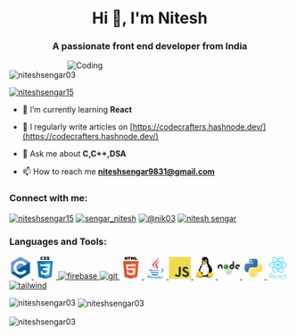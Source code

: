 <h1 align="center">Hi 👋, I'm Nitesh</h1>
<h3 align="center">A passionate front end developer from India</h3>
<img align="right" alt="Coding" width="400" src="https://imgs.search.brave.com/i8w1UTNyQbUZEBssSIb2chfFqWvN88THXcROQ_reybY/rs:fit:860:0:0/g:ce/aHR0cHM6Ly90aHVt/YnMuZHJlYW1zdGlt/ZS5jb20vYi9wcm9n/cmFtbWVyLWNhcnRv/b24tY2hhcmFjdGVy/LXZlY3Rvci1pbGx1/c3RyYXRpb24tc3Vw/ZXItcHJvZmVzc2lv/bmFsLXByb2plY3Qt/bWFuYWdlci1mdW5u/eS1wZXJzb24teW9n/YS1wb3NlLTk3MjY1/OTk3LmpwZw">
<p align="left"> <img src="https://komarev.com/ghpvc/?username=niteshsengar03&label=Profile%20views&color=0e75b6&style=flat" alt="niteshsengar03" /> </p>

<p align="left"> <a href="https://twitter.com/niteshsengar15" target="blank"><img src="https://img.shields.io/twitter/follow/niteshsengar15?logo=twitter&style=for-the-badge" alt="niteshsengar15" /></a> </p>

- 🌱 I’m currently learning **React**

- 📝 I regularly write articles on [https://codecrafters.hashnode.dev/](https://codecrafters.hashnode.dev/)

- 💬 Ask me about **C,C++,DSA**

- 📫 How to reach me **niteshsengar9831@gmail.com**

<h3 align="left">Connect with me:</h3>
<p align="left">
<a href="https://twitter.com/niteshsengar15" target="blank"><img align="center" src="https://raw.githubusercontent.com/rahuldkjain/github-profile-readme-generator/master/src/images/icons/Social/twitter.svg" alt="niteshsengar15" height="30" width="40" /></a>
<a href="https://instagram.com/sengar_nitesh" target="blank"><img align="center" src="https://raw.githubusercontent.com/rahuldkjain/github-profile-readme-generator/master/src/images/icons/Social/instagram.svg" alt="sengar_nitesh" height="30" width="40" /></a>
<a href="https://hashnode.com/@nik03" target="blank"><img align="center" src="https://raw.githubusercontent.com/rahuldkjain/github-profile-readme-generator/master/src/images/icons/Social/hashnode.svg" alt="@nik03" height="30" width="40" /></a>
<a href="https://www.youtube.com/c/nitesh sengar" target="blank"><img align="center" src="https://raw.githubusercontent.com/rahuldkjain/github-profile-readme-generator/master/src/images/icons/Social/youtube.svg" alt="nitesh sengar" height="30" width="40" /></a>
</p>

<h3 align="left">Languages and Tools:</h3>
<p align="left"> <a href="https://www.cprogramming.com/" target="_blank" rel="noreferrer"> <img src="https://raw.githubusercontent.com/devicons/devicon/master/icons/c/c-original.svg" alt="c" width="40" height="40"/> </a> <a href="https://www.w3schools.com/css/" target="_blank" rel="noreferrer"> <img src="https://raw.githubusercontent.com/devicons/devicon/master/icons/css3/css3-original-wordmark.svg" alt="css3" width="40" height="40"/> </a> <a href="https://firebase.google.com/" target="_blank" rel="noreferrer"> <img src="https://www.vectorlogo.zone/logos/firebase/firebase-icon.svg" alt="firebase" width="40" height="40"/> </a> <a href="https://git-scm.com/" target="_blank" rel="noreferrer"> <img src="https://www.vectorlogo.zone/logos/git-scm/git-scm-icon.svg" alt="git" width="40" height="40"/> </a> <a href="https://www.w3.org/html/" target="_blank" rel="noreferrer"> <img src="https://raw.githubusercontent.com/devicons/devicon/master/icons/html5/html5-original-wordmark.svg" alt="html5" width="40" height="40"/> </a> <a href="https://www.java.com" target="_blank" rel="noreferrer"> <img src="https://raw.githubusercontent.com/devicons/devicon/master/icons/java/java-original.svg" alt="java" width="40" height="40"/> </a> <a href="https://developer.mozilla.org/en-US/docs/Web/JavaScript" target="_blank" rel="noreferrer"> <img src="https://raw.githubusercontent.com/devicons/devicon/master/icons/javascript/javascript-original.svg" alt="javascript" width="40" height="40"/> </a> <a href="https://www.linux.org/" target="_blank" rel="noreferrer"> <img src="https://raw.githubusercontent.com/devicons/devicon/master/icons/linux/linux-original.svg" alt="linux" width="40" height="40"/> </a> <a href="https://nodejs.org" target="_blank" rel="noreferrer"> <img src="https://raw.githubusercontent.com/devicons/devicon/master/icons/nodejs/nodejs-original-wordmark.svg" alt="nodejs" width="40" height="40"/> </a> <a href="https://www.python.org" target="_blank" rel="noreferrer"> <img src="https://raw.githubusercontent.com/devicons/devicon/master/icons/python/python-original.svg" alt="python" width="40" height="40"/> </a> <a href="https://reactjs.org/" target="_blank" rel="noreferrer"> <img src="https://raw.githubusercontent.com/devicons/devicon/master/icons/react/react-original-wordmark.svg" alt="react" width="40" height="40"/> </a> <a href="https://tailwindcss.com/" target="_blank" rel="noreferrer"> <img src="https://www.vectorlogo.zone/logos/tailwindcss/tailwindcss-icon.svg" alt="tailwind" width="40" height="40"/> </a> </p>

<p><img align="left" src="https://github-readme-stats.vercel.app/api/top-langs?username=niteshsengar03&show_icons=true&locale=en&layout=compact" alt="niteshsengar03" /></p>

<p>&nbsp;<img align="center" src="https://github-readme-stats.vercel.app/api?username=niteshsengar03&show_icons=true&locale=en" alt="niteshsengar03" /></p>

<p><img align="center" src="https://github-readme-streak-stats.herokuapp.com/?user=niteshsengar03&" alt="niteshsengar03" /></p>
